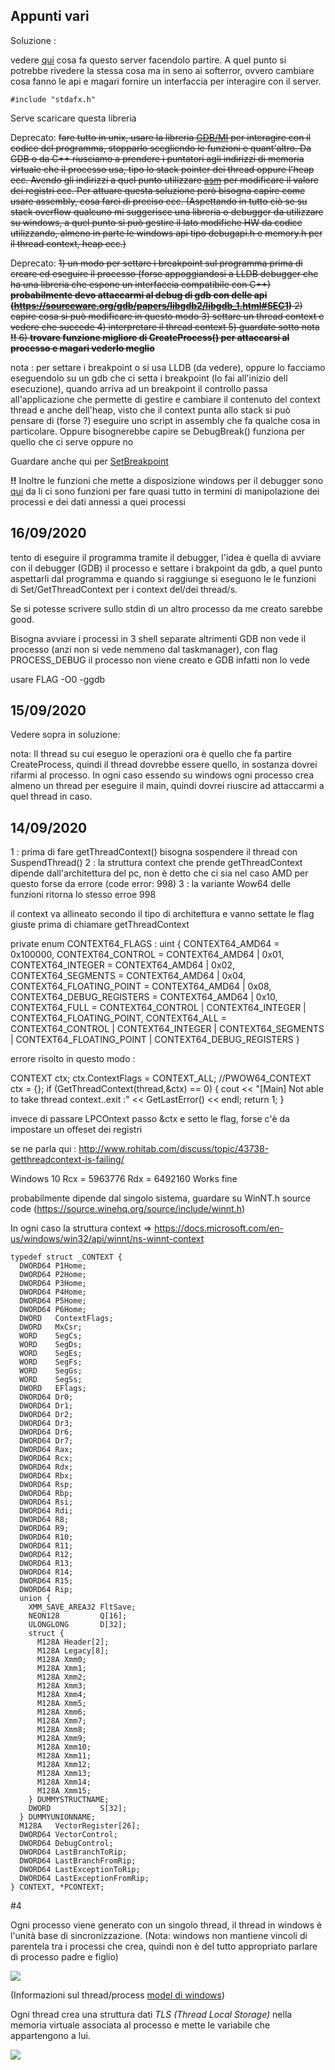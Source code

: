  
## Appunti vari
Soluzione :

vedere [qui](http://sysprogs.com/GDBServerFoundation/dox/_simple_win32_server_2_simple_win32_server_8cpp-example.html) cosa fa questo server facendolo partire.
A quel punto si potrebbe rivedere la stessa cosa ma in seno ai softerror, ovvero cambiare cosa fanno le api e magari fornire un interfaccia per interagire con il server.

    #include "stdafx.h"
Serve scaricare questa libreria


Deprecato:
~~fare tutto in unix, usare la libreria [GDB/MI](https://sourceware.org/gdb/onlinedocs/gdb/GDB_002fMI.html) per interagire con il codice del programma, stopparlo scegliendo le funzioni e quant'altro.
Da GDB o da C++ riusciamo a prendere i puntatori agli indirizzi di memoria virtuale che il processo usa, tipo lo stack pointer dei thread oppure l'heap ecc.
Avendo gli indirizzi a quel punto utilizzare [asm](https://gcc.gnu.org/onlinedocs/gcc/Extended-Asm.html#Extended-Asm) per modificare il valore dei registri ecc.
Per attuare questa soluzione però bisogna capire come usare assembly, cosa farci di preciso ecc.
(Aspettando in tutto ciò se su stack overflow qualcuno mi suggerisce una libreria o debugger da utilizzare su windows, a quel punto si può gestire il lato modifiche HW da codice utilizzando, almeno in parte le windows api tipo debugapi.h e memory.h per il thread context, heap ecc.)~~


Deprecato:
~~1) un modo per settare i breakpoint sul programma prima di creare ed eseguire il processo (forse appoggiandosi a LLDB debugger che ha una libreria che espone un interfaccia compatibile con C++) **probabilmente devo attaccarmi al debug di gdb con delle api (https://sourceware.org/gdb/papers/libgdb2/libgdb_1.html#SEC1)**
2) capire cosa si può modificare in questo modo
3) settare un thread context e vedere che succede 
4) interpretare il thread context
5) guardate sotto nota **!!**
6) **trovare funzione migliore di CreateProcess() per attaccarsi al processo e magari vederlo meglio**~~

nota :
per settare i breakpoint o si usa LLDB (da vedere), oppure lo facciamo eseguendolo su un gdb che ci setta i breakpoint (lo fai all'inizio dell esecuzione), quando arriva ad un breakpoint il controllo passa all'applicazione che permette di gestire e cambiare il contenuto del context thread e anche dell'heap, visto che il context punta allo stack si può pensare di (forse ?) eseguire uno script in assembly che fa qualche cosa in particolare.
Oppure bisognerebbe capire se DebugBreak() funziona per quello che ci serve oppure no

Guardare anche qui per [SetBreakpoint](https://docs.microsoft.com/en-us/windows-hardware/drivers/ddi/dbgeng/nf-dbgeng-idebugcontrol3-addbreakpoint)

**!!**
Inoltre le funzioni che mette a disposizione windows per il debugger sono [qui](https://docs.microsoft.com/en-us/windows-hardware/drivers/ddi/_debugger/) da li ci sono funzioni per fare quasi tutto in termini di manipolazione dei processi e dei dati annessi a quei processi
## 16/09/2020

tento di eseguire il programma tramite il debugger, l'idea è quella di avviare con il debugger (GDB) il processo e settare i brakpoint da gdb, a quel punto aspettarli dal programma e quando si raggiunge si eseguono le le funzioni di Set/GetThreadContext per i context del/dei thread/s.

Se si potesse scrivere sullo stdin di un altro processo da me creato sarebbe good.

Bisogna avviare i processi in 3 shell separate altrimenti GDB non vede il processo (anzi non si vede nemmeno dal taskmanager), con flag PROCESS_DEBUG il processo non viene creato e GDB infatti non lo vede

usare FLAG -O0 -ggdb


## 15/09/2020

Vedere sopra in soluzione:

nota:
Il thread su cui eseguo le operazioni ora è quello che fa partire CreateProcess, quindi il thread dovrebbe essere quello, in sostanza dovrei rifarmi al processo.
In ogni caso essendo su windows ogni processo crea almeno un thread per eseguire il main, quindi dovrei riuscire ad attaccarmi a quel thread in caso.



## 14/09/2020

1 : prima di fare getThreadContext() bisogna sospendere il thread con SuspendThread()
2 : la struttura context che prende getThreadContext dipende dall'architettura del pc, non è detto che
ci sia nel caso AMD per questo forse da errore (code error: 998)
3 : la variante Wow64 delle funzioni ritorna lo stesso erroe 998

il context va allineato secondo il tipo di architettura e vanno settate le flag giuste prima di chiamare 
getThreadContext

private enum CONTEXT64_FLAGS : uint
{
    CONTEXT64_AMD64 = 0x100000,
    CONTEXT64_CONTROL = CONTEXT64_AMD64 | 0x01,
    CONTEXT64_INTEGER = CONTEXT64_AMD64 | 0x02,
    CONTEXT64_SEGMENTS = CONTEXT64_AMD64 | 0x04,
    CONTEXT64_FLOATING_POINT = CONTEXT64_AMD64 | 0x08,
    CONTEXT64_DEBUG_REGISTERS = CONTEXT64_AMD64 | 0x10,
    CONTEXT64_FULL = CONTEXT64_CONTROL | CONTEXT64_INTEGER | CONTEXT64_FLOATING_POINT,
    CONTEXT64_ALL = CONTEXT64_CONTROL | CONTEXT64_INTEGER | CONTEXT64_SEGMENTS | CONTEXT64_FLOATING_POINT | CONTEXT64_DEBUG_REGISTERS
}


errore risolto in questo modo :

CONTEXT ctx;
	ctx.ContextFlags = CONTEXT_ALL;
	//PWOW64_CONTEXT ctx = {};
	if (GetThreadContext(thread,&ctx) == 0) {
		cout << "[Main] Not able to take thread context..exit :" << GetLastError() << endl;
		return 1;
	}

invece di passare LPCOntext passo &ctx e setto le flag, forse c'è da impostare un offeset dei registri 

se ne parla qui : http://www.rohitab.com/discuss/topic/43738-getthreadcontext-is-failing/

Windows 10
Rcx = 5963776
Rdx = 6492160
Works fine

probabilmente dipende dal singolo sistema, guardare su WinNT.h source code (https://source.winehq.org/source/include/winnt.h)

In ogni caso la struttura context => https://docs.microsoft.com/en-us/windows/win32/api/winnt/ns-winnt-context


    typedef struct _CONTEXT {
      DWORD64 P1Home;
      DWORD64 P2Home;
      DWORD64 P3Home;
      DWORD64 P4Home;
      DWORD64 P5Home;
      DWORD64 P6Home;
      DWORD   ContextFlags;
      DWORD   MxCsr;
      WORD    SegCs;
      WORD    SegDs;
      WORD    SegEs;
      WORD    SegFs;
      WORD    SegGs;
      WORD    SegSs;
      DWORD   EFlags;
      DWORD64 Dr0;
      DWORD64 Dr1;
      DWORD64 Dr2;
      DWORD64 Dr3;
      DWORD64 Dr6;
      DWORD64 Dr7;
      DWORD64 Rax;
      DWORD64 Rcx;
      DWORD64 Rdx;
      DWORD64 Rbx;
      DWORD64 Rsp;
      DWORD64 Rbp;
      DWORD64 Rsi;
      DWORD64 Rdi;
      DWORD64 R8;
      DWORD64 R9;
      DWORD64 R10;
      DWORD64 R11;
      DWORD64 R12;
      DWORD64 R13;
      DWORD64 R14;
      DWORD64 R15;
      DWORD64 Rip;
      union {
        XMM_SAVE_AREA32 FltSave;
        NEON128         Q[16];
        ULONGLONG       D[32];
        struct {
          M128A Header[2];
          M128A Legacy[8];
          M128A Xmm0;
          M128A Xmm1;
          M128A Xmm2;
          M128A Xmm3;
          M128A Xmm4;
          M128A Xmm5;
          M128A Xmm6;
          M128A Xmm7;
          M128A Xmm8;
          M128A Xmm9;
          M128A Xmm10;
          M128A Xmm11;
          M128A Xmm12;
          M128A Xmm13;
          M128A Xmm14;
          M128A Xmm15;
        } DUMMYSTRUCTNAME;
        DWORD           S[32];
      } DUMMYUNIONNAME;
      M128A   VectorRegister[26];
      DWORD64 VectorControl;
      DWORD64 DebugControl;
      DWORD64 LastBranchToRip;
      DWORD64 LastBranchFromRip;
      DWORD64 LastExceptionToRip;
      DWORD64 LastExceptionFromRip;
    } CONTEXT, *PCONTEXT;


#4

Ogni processo viene generato con un singolo thread, il thread in windows è l'unità base di 
sincronizzazione.
(Nota: windows non mantiene vincoli di parentela tra i processi che crea, quindi non è del tutto appropriato parlare di processo padre e figlio)

![](2020-09-14-15-26-28.png)

(Informazioni sul thread/process [model di windows](https://docs.microsoft.com/en-us/windows-hardware/drivers/kernel/windows-kernel-mode-process-and-thread-manager#:~:text=A%20process%20is%20a%20software,a%20number%20that%20identifies%20it.))

Ogni thread crea una struttura dati *TLS (Thread Local Storage)* nella memoria virtuale associata al processo e mette le variabile che appartengono a lui.

![](2020-09-14-15-43-54.png)





